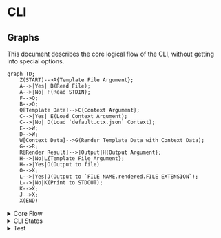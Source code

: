 # CLI

<!--
Flowcharts Guide: https://github.com/mermaid-js/mermaid
Live Editor: https://mermaid.live
-->

## Graphs

This document describes the core logical flow of the CLI, without getting into special options.

```mermaid
graph TD;
    Z(START)-->A{Template File Argument};
    A-->|Yes| B(Read File);
    A-->|No| F(Read STDIN);
    F-->Q;
    B-->Q;
    Q[Template Data]-->C{Context Argument};
    C-->|Yes| E(Load Context Argument);
    C-->|No| D(Load `default.ctx.json` Context);
    E-->W;
    D-->W;
    W[Context Data]-->G(Render Template Data with Context Data);
    G-->R;
    R[Render Result]-->|Output|H{Output Argument};
    H-->|No|L{Template File Argument};
    H-->|Yes|O(Output to file)
    O-->X;
    L-->|Yes|J(Output to `FILE NAME.rendered.FILE EXTENSION`);
    L-->|No|K(Print to STDOUT);
    K-->X;
    J-->X;
    X(END)
```  


<details>
<summary>Core Flow</summary>

This document describes the core logical flow of the CLI, without getting into special options.

```mermaid
graph TD;
    Z(START)-->A{Template File Argument};
    A-->|Yes| B(Read File);
    A-->|No| F(Read STDIN);
    F-->Q;
    B-->Q;
    Q[Template Data]-->C{Context Argument};
    C-->|Yes| E(Load Context Argument);
    C-->|No| D(Load `default.ctx.json` Context);
    E-->W;
    D-->W;
    W[Context Data]-->G(Render Template Data with Context Data);
    G-->R;
    R[Render Result]-->|Output|H{Output Argument};
    H-->|No|L{Template File Argument};
    H-->|Yes|O(Output to file)
    O-->X;
    L-->|Yes|J(Output to `FILE NAME.rendered.FILE EXTENSION`);
    L-->|No|K(Print to STDOUT);
    K-->X;
    J-->X;
    X(END)
```  

</details>

<details>
<summary>CLI States</summary>

```mermaid
stateDiagram
    [*] --> LoadedTemplate
    LoadedTemplate --> LoadedContext
    [*] --> Failed
    Failed --> [*]
    LoadedTemplate --> Failed
    LoadedContext --> RenderedTemplate
    LoadedContext --> Failed
    RenderedTemplate --> [*]
```

</details>

<details>
<summary>Test</summary>

```mermaid
graph TD;
    Z(START)-->A{Template File Argument};
    A-->|Yes| B(Read File);
    A-->|No| F(Read STDIN);
    F-->Q;
    B-->Q;
    Q[Template Data]-->C{Context Argument};
    C-->|Yes| E(Load Context Argument);
    C-->|No| D(Load `default.ctx.json` Context);
    E-->W;
    D-->W;
    W[Context Data]-->G(Render Template Data with Context Data);
    G-->R;
    R[Render Result]-->|Output|H{Output Argument};
    H-->|No|L{Template File Argument};
    H-->|Yes|O(Output to file)
    O-->X;
    L-->|Yes|J(Output to `FILE NAME.rendered.FILE EXTENSION`);
    L-->|No|K(Print to STDOUT);
    K-->X;
    J-->X;
    X(END)
```

</details>
